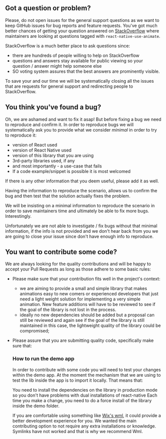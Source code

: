 ## Got a question or problem?

Please, do not open issues for the general support questions as we want to keep GitHub issues for bug reports and feature requests. You've got much better chances of getting your question answered on [StackOverflow](http://stackoverflow.com/questions/tagged/react-native-use-animate) where maintainers are looking at questions tagged with `react-native-use-animate`.

StackOverflow is a much better place to ask questions since:

- there are hundreds of people willing to help on StackOverflow
- questions and answers stay available for public viewing so your question / answer might help someone else
- SO voting system assures that the best answers are prominently visible.

To save your and our time we will be systematically closing all the issues that are requests for general support and redirecting people to StackOverflow.

## You think you've found a bug?

Oh, we are ashamed and want to fix it asap! But before fixing a bug we need to reproduce and confirm it. In order to reproduce bugs we will systematically ask you to provide what we consider _minimal_ in order to try to reproduce it:

- version of React used
- version of React Native used
- version of this library that you are using
- 3rd-party libraries used, if any
- and most importantly - a use-case that fails
- If a code example/snippet is possible it is most welcomed

If there is any other information that you deem useful, please add it as well.

Having the information to reproduce the scenario, allows us to confirm the bug and then test that the solution actually fixes the problem.

We will be insisting on a minimal information to reproduce the scenario in order to save maintainers time and ultimately be able to fix more bugs. Interestingly.

Unfortunately we are not able to investigate / fix bugs without that minimal information, if the info is not provided and we don't hear back from you we are going to close your issue since don't have enough info to reproduce.

## You want to contribute some code?

We are always looking for the quality contributions and will be happy to accept your Pull Requests as long as those adhere to some basic rules:

- Please make sure that your contribution fits well in the project's context:
  - we are aiming to provide a small and simple library that makes animations easy to new comers or experienced developers that just need a light weight solution for implementing a very simple animation. New feature additions will have to be reviewed to see if the goal of the library is not lost in the process.
  - ideally no new dependencies should be added but a proposal can still be reviewed and again see if the goal of the library is still maintained in this case, the lightweight quality of the library could be compromised;
- Please assure that you are submitting quality code, specifically make sure that:
  <!-- * Add test requirements once tests are added to the library -->
  <!-- * your directive has accompanying tests and all the tests are passing; -->
  <!-- * Add circleCi requirement once the check is added -->
  <!-- * your PR doesn't break the build; check the CircleCi build status after opening a PR and push corrective commits if anything goes wrong -->

  ### How to run the demo app

  In order to contribute with some code you will need to test your changes within the demo app. At the moment the mechanism that we are using to test the lib inside the app is to import it locally. That means that:

  You need to install the dependencies on the library in production mode so you don't have problems with dual installations of react-native
  Each time you make a change, you need to do a force install of the library inside the demo folder.

  If you are comfortable using something like [Wix's wml](https://github.com/wix/wml), it could provide a better development experience for you. We wanted the main contributing option to not require any extra installations or knowledge. Symlinks have not worked and that is why we recommend Wml.
